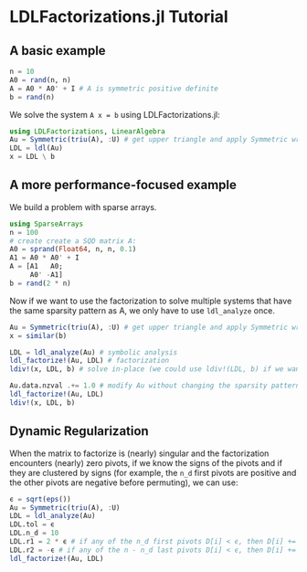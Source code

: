# LDLFactorizations.jl Tutorial

## A basic example

```julia
n = 10
A0 = rand(n, n)
A = A0 * A0' + I # A is symmetric positive definite
b = rand(n)
```

We solve the system `A x = b` using LDLFactorizations.jl:

```julia 
using LDLFactorizations, LinearAlgebra
Au = Symmetric(triu(A), :U) # get upper triangle and apply Symmetric wrapper
LDL = ldl(Au)
x = LDL \ b
```

## A more performance-focused example

We build a problem with sparse arrays.

```julia
using SparseArrays
n = 100
# create create a SQD matrix A:
A0 = sprand(Float64, n, n, 0.1)
A1 = A0 * A0' + I
A = [A1   A0;
     A0' -A1]
b = rand(2 * n)
```

Now if we want to use the factorization to solve multiple systems that have 
the same sparsity pattern as A, we only have to use `ldl_analyze` once.

```julia 
Au = Symmetric(triu(A), :U) # get upper triangle and apply Symmetric wrapper
x = similar(b)

LDL = ldl_analyze(Au) # symbolic analysis
ldl_factorize!(Au, LDL) # factorization
ldiv!(x, LDL, b) # solve in-place (we could use ldiv!(LDL, b) if we want to overwrite b)

Au.data.nzval .+= 1.0 # modify Au without changing the sparsity pattern
ldl_factorize!(Au, LDL) 
ldiv!(x, LDL, b)
```

## Dynamic Regularization

When the matrix to factorize is (nearly) singular and the factorization encounters (nearly) zero pivots, 
if we know the signs of the pivots and if they are clustered by signs (for example, the 
`n_d` first pivots are positive and the other pivots are negative before permuting), we can use:

```julia
ϵ = sqrt(eps())
Au = Symmetric(triu(A), :U)
LDL = ldl_analyze(Au)
LDL.tol = ϵ
LDL.n_d = 10
LDL.r1 = 2 * ϵ # if any of the n_d first pivots D[i] < ϵ, then D[i] += LDL.r1    
LDL.r2 = -ϵ # if any of the n - n_d last pivots D[i] < ϵ, then D[i] += LDL.r2 
ldl_factorize!(Au, LDL)
```
